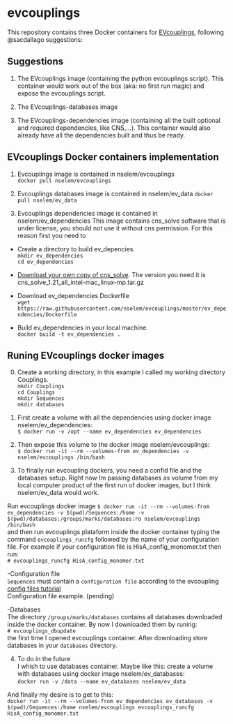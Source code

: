 # evcouplings
This repository contains three Docker containers for [EVcouplings](https://github.com/debbiemarkslab/EVcouplings), following @sacdallago suggestions:  

## Suggestions  
1. The EVcouplings image (containing the python evcouplings script). This container would work out of the box (aka: no first run magic) and expose the evcouplings script.  

2.  The EVcouplings-databases image 

3. The EVcouplings-dependencies image (containing all the built optional and required dependencies, like CNS,...). This container would also already have all the dependencies built and thus be ready.  


## EVcouplings Docker containers implementation   

1. Evcouplings image is contained in nselem/evcouplings  
`docker pull nselem/evcouplings`  

2. Evcouplings databases image is contained in nselem/ev_data
`docker pull nselem/ev_data`  

3. Evcouplings dependencies image is contained in nselem/ev_dependencies
This image contains cns_solve software that is under license, you should not use it without cns permission. For this reason first you need to 
- Create a directory to build ev_depencies.  
 `mkdir ev_dependencies`  
 `cd ev_dependencies`  
 
- [Download your own copy of cns_solve](http://cns-online.org/cns_request/). The version you need it is cns_solve_1.21_all_intel-mac_linux-mp.tar.gz  

-  Download ev_dependencies Dockerfile  
 `wget  https://raw.githubusercontent.com/nselem/evcouplings/master/ev_dependencies/Dockerfile`     
 
- Build ev_dependencies in your local machine.   
`docker build -t ev_dependencies .`  


## Runing EVcouplings docker images  
0. Create a working directory, in this example I called my working directory Couplings.  
`mkdir Couplings`   
`cd Couplings`  
`mkdir Sequences`  
`mkdir databases`

1. First create a volume with all the dependencies using docker image nselem/ev_dependencies:    
`$ docker run -v /opt --name ev_dependencies ev_dependencies  `   

2. Then expose this volume to the docker image nselem/evcouplings:    
`$ docker run -it --rm --volumes-from ev_dependencies -v nselem/evcouplings /bin/bash  `   

3. To finally run evcoupling dockers, you need a confid file and the databases setup. Right now Im passing databases as volume from my local computer product of the first run of docker images, but I think nselem/ev_data would work.  

Run evcouplings docker image
`$ docker run -it --rm --volumes-from ev_dependencies -v $(pwd)/Sequences:/home -v $(pwd)/databases:/groups/marks/databases:ro nselem/evcouplings /bin/bash  `   
and then run evcouplings plataform inside the docker container typing the command `evcouplings_runcfg`  followed by the name of your configuration file. For example if your configuration file is HisA_config_monomer.txt then run:  
`# evcouplings_runcfg HisA_config_monomer.txt`  

-Configuration file  
`Sequences`  must contain a `configuration file` according to the evcoupling [config files tutorial](https://github.com/debbiemarkslab/EVcouplings/blob/develop/notebooks/running_jobs.ipynb)    
Configuration file example.  (pending)  

-Databases  
The directory `/groups/marks/databases` contains all databases downloaded inside the docker container. By now I downloaded them by runing:   
`# evcouplings_dbupdate `  
the first time I opened evcouplings container. After downloading store databases in your `databases` directory.   

4. To do in the future  
I whish to use databases container. Maybe like this: create a volume with databases using docker image nselem/ev_databases:    
`docker run -v /data --name ev_databases nselem/ev_data  `  


And finally my desire is to get to this:  
`docker run -it --rm --volumes-from ev_dependencies ev_databases -v $(pwd)/Sequences:/home nselem/evcouplings evcouplings_runcfg HisA_config_monomer.txt`  
